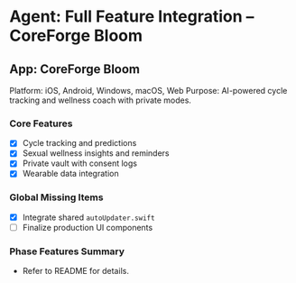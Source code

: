 # Agent: Full Feature Integration – CoreForge Bloom

## App: CoreForge Bloom
Platform: iOS, Android, Windows, macOS, Web
Purpose: AI-powered cycle tracking and wellness coach with private modes.

### Core Features
- [x] Cycle tracking and predictions
- [x] Sexual wellness insights and reminders
 - [x] Private vault with consent logs
- [x] Wearable data integration

### Global Missing Items
- [x] Integrate shared `autoUpdater.swift`
- [ ] Finalize production UI components

### Phase Features Summary
- Refer to README for details.


